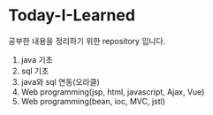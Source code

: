 # Today-I-Learned
공부한 내용을 정리하기 위한 repository 입니다.

1. java 기초
2. sql 기초
3. java와 sql 연동(오라클)
4. Web programming(jsp, html, javascript, Ajax, Vue)
5. Web programming(bean, ioc, MVC, jstl)
